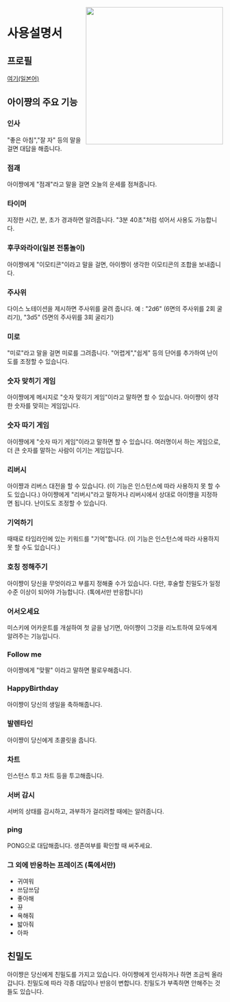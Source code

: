<img src="https://github.com/syuilo/ai/blob/master/ai.png?raw=true" align="right" height="320px"/>

# 사용설명서

## 프로필
[여기(일본어)](https://xn--931a.moe/)

## 아이쨩의 주요 기능
### 인사
"좋은 아침","잘 자" 등의 말을 걸면 대답을 해줍니다.

### 점괘
아이쨩에게 "점괘"라고 말을 걸면 오늘의 운세를 점쳐줍니다.

### 타이머
지정한 시간, 분, 초가 경과하면 알려줍니다. "3분 40초"처럼 섞어서 사용도 가능합니다.

### 후쿠와라이(일본 전통놀이)
아이쨩에게 "이모티콘"이라고 말을 걸면, 아이쨩이 생각한 이모티콘의 조합을 보내줍니다.

### 주사위
다이스 노테이션을 제시하면 주사위를 굴려 줍니다.
예 : "2d6" (6면의 주사위를 2회 굴리기), "3d5" (5면의 주사위를 3회 굴리기)

### 미로
"미로"라고 말을 걸면 미로를 그려줍니다. "어렵게","쉽게" 등의 단어를 추가하여 난이도를 조정할 수 있습니다.

### 숫자 맞히기 게임
아이쨩에게 메시지로 "숫자 맞히기 게임"이라고 말하면 할 수 있습니다.
아이쨩이 생각한 숫자를 맞히는 게임입니다.

### 숫자 따기 게임
아이쨩에게 "숫자 따기 게임"이라고 말하면 할 수 있습니다.
여러명이서 하는 게임으로, 더 큰 숫자를 말하는 사람이 이기는 게임입니다.

### 리버시
아이쨩과 리버스 대전을 할 수 있습니다. (이 기능은 인스턴스에 따라 사용하지 못 할 수도 있습니다.)
아이쨩에게 "리버시"라고 말하거나 리버시에서 상대로 아이쨩을 지정하면 됩니다.
난이도도 조정할 수 있습니다.

### 기억하기
때때로 타임라인에 있는 키워드를 "기억"합니다.
(이 기능은 인스턴스에 따라 사용하지 못 할 수도 있습니다.)

### 호칭 정해주기
아이쨩이 당신을 무엇이라고 부를지 정해줄 수가 있습니다.
다만, 후술할 친밀도가 일정 수준 이상이 되어야 가능합니다.
(톡에서만 반응합니다)

### 어서오세요
미스키에 어카운트를 개설하여 첫 글을 남기면, 아이쨩이 그것을 리노트하여 모두에게 알려주는 기능입니다.

### Follow me
아이쨩에게 "맞팔" 이라고 말하면 팔로우해줍니다.

### HappyBirthday
아이쨩이 당신의 생일을 축하해줍니다.

### 발렌타인
아이쨩이 당신에게 초콜릿을 줍니다.

### 차트
인스턴스 투고 차트 등을 투고해줍니다.

### 서버 감시
서버의 상태를 감시하고, 과부하가 걸리려할 때에는 알려줍니다.

### ping
PONG으로 대답해줍니다. 생존여부를 확인할 때 써주세요.

### 그 외에 반응하는 프레이즈 (톡에서만)
* 귀여워
* 쓰담쓰담
* 좋아해
* 뀨
* 욕해줘
* 밟아줘
* 아파

## 친밀도
아이쨩은 당신에게 친밀도를 가지고 있습니다.
아이쨩에게 인사하거나 하면 조금씩 올라갑니다.
친밀도에 따라 각종 대답이나 반응이 변합니다. 친밀도가 부족하면 안해주는 것들도 있습니다.

